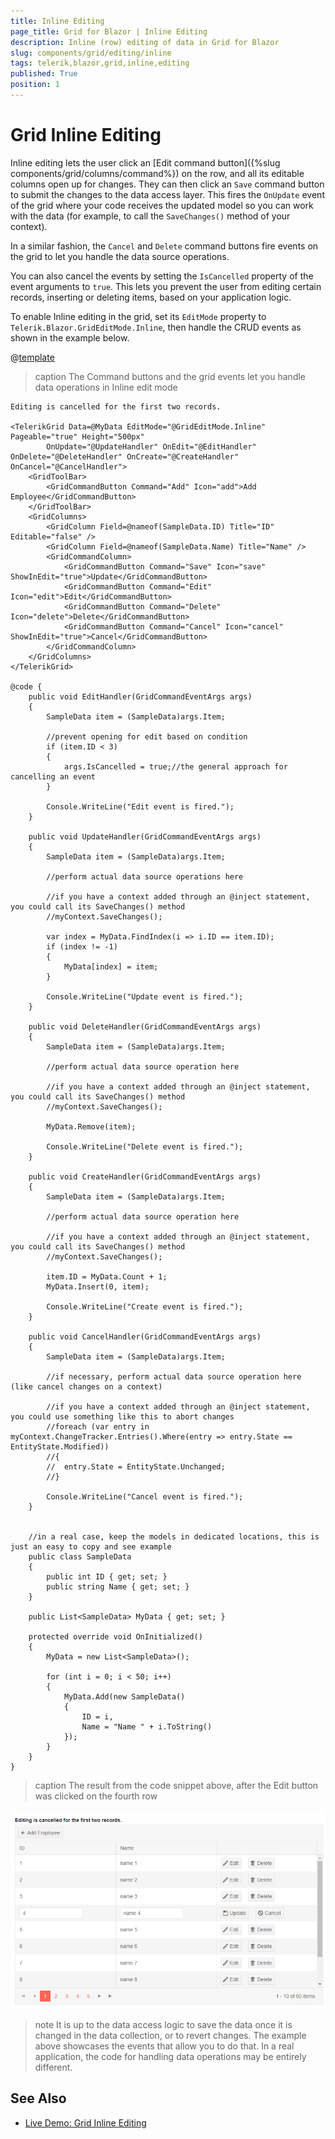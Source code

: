 ```yaml
---
title: Inline Editing
page_title: Grid for Blazor | Inline Editing
description: Inline (row) editing of data in Grid for Blazor
slug: components/grid/editing/inline
tags: telerik,blazor,grid,inline,editing
published: True
position: 1
---
```


# Grid Inline Editing

Inline editing lets the user click an [Edit command button]({%slug components/grid/columns/command%}) on the row, and all its editable columns open up for changes. They can then click an `Save` command button to submit the changes to the data access layer. This fires the `OnUpdate` event of the grid where your code receives the updated model so you can work with the data (for example, to call the `SaveChanges()` method of your context).

In a similar fashion, the `Cancel` and `Delete` command buttons fire events on the grid to let you handle the data source operations.

You can also cancel the events by setting the `IsCancelled` property of the event arguments to `true`. This lets you prevent the user from editing certain records, inserting or deleting items, based on your application logic.

To enable Inline editing in the grid, set its `EditMode` property to `Telerik.Blazor.GridEditMode.Inline`, then handle the CRUD events as shown in the example below.

@[template](/_contentTemplates/grid/common-link.md#async-events-link)

>caption The Command buttons and the grid events let you handle data operations in Inline edit mode

````CSHTML
Editing is cancelled for the first two records. 

<TelerikGrid Data=@MyData EditMode="@GridEditMode.Inline" Pageable="true" Height="500px"
        OnUpdate="@UpdateHandler" OnEdit="@EditHandler" OnDelete="@DeleteHandler" OnCreate="@CreateHandler" OnCancel="@CancelHandler">
    <GridToolBar>
        <GridCommandButton Command="Add" Icon="add">Add Employee</GridCommandButton>
    </GridToolBar>
    <GridColumns>
        <GridColumn Field=@nameof(SampleData.ID) Title="ID" Editable="false" />
        <GridColumn Field=@nameof(SampleData.Name) Title="Name" />
        <GridCommandColumn>
            <GridCommandButton Command="Save" Icon="save" ShowInEdit="true">Update</GridCommandButton>
            <GridCommandButton Command="Edit" Icon="edit">Edit</GridCommandButton>
            <GridCommandButton Command="Delete" Icon="delete">Delete</GridCommandButton>
            <GridCommandButton Command="Cancel" Icon="cancel" ShowInEdit="true">Cancel</GridCommandButton>
        </GridCommandColumn>
    </GridColumns>
</TelerikGrid>

@code {
    public void EditHandler(GridCommandEventArgs args)
    {
        SampleData item = (SampleData)args.Item;

        //prevent opening for edit based on condition
        if (item.ID < 3)
        {
            args.IsCancelled = true;//the general approach for cancelling an event
        }

        Console.WriteLine("Edit event is fired.");
    }

    public void UpdateHandler(GridCommandEventArgs args)
    {
        SampleData item = (SampleData)args.Item;

        //perform actual data source operations here

        //if you have a context added through an @inject statement, you could call its SaveChanges() method
        //myContext.SaveChanges();

        var index = MyData.FindIndex(i => i.ID == item.ID);
        if (index != -1)
        {
            MyData[index] = item;
        }

        Console.WriteLine("Update event is fired.");
    }

    public void DeleteHandler(GridCommandEventArgs args)
    {
        SampleData item = (SampleData)args.Item;

        //perform actual data source operation here

        //if you have a context added through an @inject statement, you could call its SaveChanges() method
        //myContext.SaveChanges();

        MyData.Remove(item);

        Console.WriteLine("Delete event is fired.");
    }

    public void CreateHandler(GridCommandEventArgs args)
    {
        SampleData item = (SampleData)args.Item;

        //perform actual data source operation here

        //if you have a context added through an @inject statement, you could call its SaveChanges() method
        //myContext.SaveChanges();

        item.ID = MyData.Count + 1;
        MyData.Insert(0, item);

        Console.WriteLine("Create event is fired.");
    }

    public void CancelHandler(GridCommandEventArgs args)
    {
        SampleData item = (SampleData)args.Item;

        //if necessary, perform actual data source operation here (like cancel changes on a context)

        //if you have a context added through an @inject statement, you could use something like this to abort changes
        //foreach (var entry in myContext.ChangeTracker.Entries().Where(entry => entry.State == EntityState.Modified))
        //{
        //  entry.State = EntityState.Unchanged;
        //}

        Console.WriteLine("Cancel event is fired.");
    }


    //in a real case, keep the models in dedicated locations, this is just an easy to copy and see example
    public class SampleData
    {
        public int ID { get; set; }
        public string Name { get; set; }
    }

    public List<SampleData> MyData { get; set; }

    protected override void OnInitialized()
    {
        MyData = new List<SampleData>();

        for (int i = 0; i < 50; i++)
        {
            MyData.Add(new SampleData()
            {
                ID = i,
                Name = "Name " + i.ToString()
            });
        }
    }
}
````

>caption The result from the code snippet above, after the Edit button was clicked on the fourth row

![](images/inline-editing.png)

>note It is up to the data access logic to save the data once it is changed in the data collection, or to revert changes. The example above showcases the events that allow you to do that. In a real application, the code for handling data operations may be entirely different.

## See Also

  * [Live Demo: Grid Inline Editing](https://demos.telerik.com/blazor-ui/grid/editing-inline)
   
